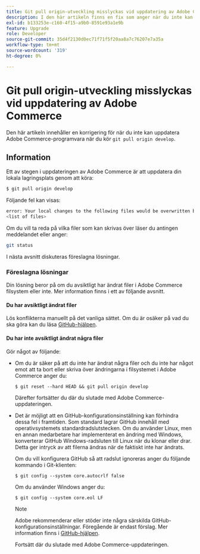 ```yaml
---
title: Git pull origin-utveckling misslyckas vid uppdatering av Adobe Commerce
description: I den här artikeln finns en fix som anger när du inte kan uppdatera Adobe Commerce när du kör "git pull origin develop develop".
exl-id: b133253e-c160-4f15-a9b0-8591e93a1e9b
feature: Upgrade
role: Developer
source-git-commit: 35d4f2130d0ec71f71f5f20aa8a7c76207e7a35a
workflow-type: tm+mt
source-wordcount: '319'
ht-degree: 0%

---
```


# Git pull origin-utveckling misslyckas vid uppdatering av Adobe Commerce

Den här artikeln innehåller en korrigering för när du inte kan uppdatera Adobe Commerce-programvara när du kör `git pull origin develop`.

## Information

Ett av stegen i uppdateringen av Adobe Commerce är att uppdatera din lokala lagringsplats genom att köra:

```bash
$ git pull origin develop
```

Följande fel kan visas:

```bash
error: Your local changes to the following files would be overwritten by merge:
<list of files>
```

Om du vill ta reda på vilka filer som kan skrivas över läser du antingen meddelandet eller anger:

```bash
git status
```

I nästa avsnitt diskuteras föreslagna lösningar.

### Föreslagna lösningar

Din lösning beror på om du avsiktligt har ändrat filer i Adobe Commerce filsystem eller inte. Mer information finns i ett av följande avsnitt.

#### Du har avsiktligt ändrat filer

Lös konflikterna manuellt på det vanliga sättet. Om du är osäker på vad du ska göra kan du läsa [GitHub-hjälpen](https://help.github.com/).

#### Du har inte avsiktligt ändrat några filer

Gör något av följande:

* Om du är säker på att du inte har ändrat några filer och du inte har något emot att ta bort eller skriva över ändringarna i filsystemet i Adobe Commerce anger du:

  </p>
    <pre><code class="language-bash">$ git reset --hard HEAD && git pull origin develop</code></pre>

  Därefter fortsätter du där du slutade med Adobe Commerce-uppdateringen.

* Det är möjligt att en GitHub-konfigurationsinställning kan förhindra dessa fel i framtiden. Som standard lagrar GitHub innehåll med operativsystemets standardradslutstecken. Om du använder Linux, men en annan medarbetare har implementerat en ändring med Windows, konverterar GitHub Windows-radsluten till Linux när du klonar eller drar. Detta ger intryck av att filerna ändras när de faktiskt inte har ändrats.

  Om du vill konfigurera GitHub så att radslut ignoreras anger du följande kommando i Git-klienten:

  </p>
    <pre><code class="language-bash">$ git config --system core.autocrlf false</code></pre>

  Om du använder Windows anger du:

  </p>
    <pre><code class="language-bash">$ git config --system core.eol LF</code></pre>

  >[!NOTE]
  >
  >Adobe rekommenderar eller stöder inte några särskilda GitHub-konfigurationsinställningar. Föregående är endast förslag. Mer information finns i [GitHub-hjälpen](https://help.github.com/).

  Fortsätt där du slutade med Adobe Commerce-uppdateringen.
